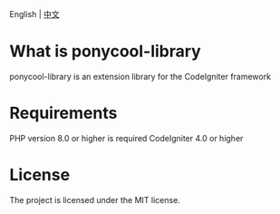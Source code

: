 English | [中文]()
# What is ponycool-library
ponycool-library is an extension library for the CodeIgniter framework

# Requirements

PHP version 8.0 or higher is required
CodeIgniter 4.0 or higher

# License

The project is licensed under the MIT license.
